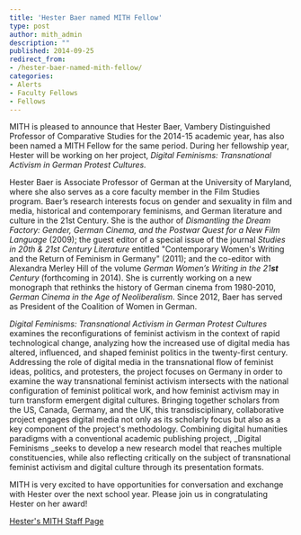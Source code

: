 ```yaml
---
title: 'Hester Baer named MITH Fellow'
type: post
author: mith_admin
description: ""
published: 2014-09-25
redirect_from: 
- /hester-baer-named-mith-fellow/
categories:
- Alerts
- Faculty Fellows
- Fellows
---
```

MITH is pleased to announce that Hester Baer, Vambery Distinguished Professor of Comparative Studies for the 2014-15 academic year, has also been named a MITH Fellow for the same period. During her fellowship year, Hester will be working on her project, _Digital Feminisms: Transnational Activism in German Protest Cultures._

Hester Baer is Associate Professor of German at the University of Maryland, where she also serves as a core faculty member in the Film Studies program. Baer’s research interests focus on gender and sexuality in film and media, historical and contemporary feminisms, and German literature and culture in the 21st Century. She is the author of _Dismantling the Dream Factory: Gender, German Cinema, and the Postwar Quest for a New Film Language_ (2009); the guest editor of a special issue of the journal _Studies in 20th & 21st Century Literature_ entitled "Contemporary Women's Writing and the Return of Feminism in Germany" (2011); and the co-editor with Alexandra Merley Hill of the volume _German Women’s Writing in the 21**st** Century_ (forthcoming in 2014). She is currently working on a new monograph that rethinks the history of German cinema from 1980-2010, _German Cinema in the Age of Neoliberalism_. Since 2012, Baer has served as President of the Coalition of Women in German.

_Digital Feminisms: Transnational Activism in German Protest Cultures_ examines the reconfigurations of feminist activism in the context of rapid technological change, analyzing how the increased use of digital media has altered, influenced, and shaped feminist politics in the twenty-first century. Addressing the role of digital media in the transnational flow of feminist ideas, politics, and protesters, the project focuses on Germany in order to examine the way transnational feminist activism intersects with the national configuration of feminist political work, and how feminist activism may in turn transform emergent digital cultures. Bringing together scholars from the US, Canada, Germany, and the UK, this transdisciplinary, collaborative project engages digital media not only as its scholarly focus but also as a key component of the project's methodology. Combining digital humanities paradigms with a conventional academic publishing project, \_Digital Feminisms \_seeks to develop a new research model that reaches multiple constituencies, while also reflecting critically on the subject of transnational feminist activism and digital culture through its presentation formats.

MITH is very excited to have opportunities for conversation and exchange with Hester over the next school year. Please join us in congratulating Hester on her award!

[Hester's MITH Staff Page](http://mith.umd.edu/people/person/hester-baer/ "Hester Baer")
